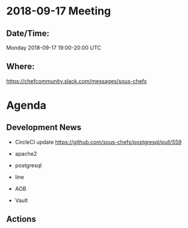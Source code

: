 # 2018-09-17 Meeting

## Date/Time:

Monday 2018-09-17 19:00-20:00 UTC

## Where:

<https://chefcommunity.slack.com/messages/sous-chefs>

# Agenda

## Development News

-   CircleCI update
  <https://github.com/sous-chefs/postgresql/pull/559>

-   apache2
-   postgresql
-   line
-   AOB
-   Vault

## Actions
